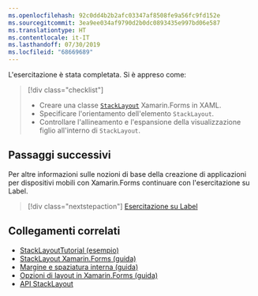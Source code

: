 ```yaml
---
ms.openlocfilehash: 92c0dd4b2b2afc03347af8508fe9a56fc9fd152e
ms.sourcegitcommit: 3ea9ee034af9790d2b0dc0893435e997bd06e587
ms.translationtype: HT
ms.contentlocale: it-IT
ms.lasthandoff: 07/30/2019
ms.locfileid: "68669689"
---
```

L'esercitazione è stata completata. Si è appreso come:

> [!div class="checklist"]
> - Creare una classe [`StackLayout`](xref:Xamarin.Forms.StackLayout) Xamarin.Forms in XAML.
> - Specificare l'orientamento dell'elemento `StackLayout`.
> - Controllare l'allineamento e l'espansione della visualizzazione figlio all'interno di `StackLayout`.

## <a name="next-steps"></a>Passaggi successivi

Per altre informazioni sulle nozioni di base della creazione di applicazioni per dispositivi mobili con Xamarin.Forms continuare con l'esercitazione su Label.

> [!div class="nextstepaction"]
> [Esercitazione su Label](~/get-started/tutorials/label/index.yml)

## <a name="related-links"></a>Collegamenti correlati

- [StackLayoutTutorial (esempio)](https://docs.microsoft.com/samples/xamarin/xamarin-forms-samples/getstarted-tutorials-stacklayouttutorial/)
- [StackLayout Xamarin.Forms (guida)](~/xamarin-forms/user-interface/layouts/stack-layout.md)
- [Margine e spaziatura interna (guida)](~/xamarin-forms/user-interface/layouts/margin-and-padding.md)
- [Opzioni di layout in Xamarin.Forms (guida)](~/xamarin-forms/user-interface/layouts/layout-options.md)
- [API StackLayout](xref:Xamarin.Forms.StackLayout)
